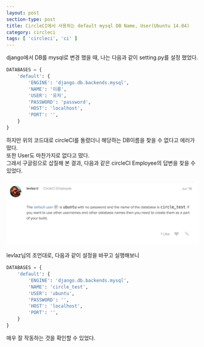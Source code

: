 ```yaml
---
layout: post
section-type: post
title: CircleCI에서 사용하는 default mysql DB Name, User(Ubuntu 14.04)
category: circleci
tags: [ 'circleci', 'ci' ]
---
```


django에서 DB를 mysql로 변경 했을 때, 나는 다음과 같이 setting.py를 설정 했었다.

``` python
DATABASES = {
    'default': {
        'ENGINE': 'django.db.backends.mysql',
        'NAME': '이름',
        'USER': '유저',
        'PASSWORD': 'password',
        'HOST': 'localhost',
        'PORT': '',
    }
}
```

하지만 위의 코드대로 circleCI를 돌렸더니 해당하는 DB이름을 찾을 수 없다고 에러가 떴다.  
또한 User도 마찬가지로 없다고 떴다.  
그래서 구글링으로 삽질해 본 결과, 다음과 같은 circleCI Employee의 답변을 찾을 수 있었다.  

![StackOverflow](/images/posts/answer-ci.png)

levlaz님의 조언대로, 다음과 같이 설정을 바꾸고 실행해보니

``` python
DATABASES = {
    'default': {
        'ENGINE': 'django.db.backends.mysql',
        'NAME': 'circle_test',
        'USER': 'ubuntu',
        'PASSWORD': '',
        'HOST': 'localhost',
        'PORT': '',
    }
}
```

매우 잘 작동하는 것을 확인할 수 있었다.  
